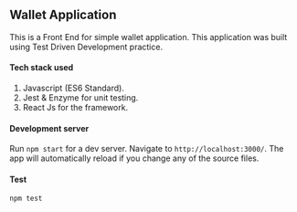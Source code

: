 ## Wallet Application

This is a Front End for simple wallet application. This application was built using Test Driven Development practice.

#### Tech stack used
1. Javascript (ES6 Standard).
3. Jest & Enzyme for unit testing.
4. React Js for the framework.

#### Development server
Run `npm start` for a dev server. Navigate to `http://localhost:3000/`. The app will automatically reload if you change any of the source files.

#### Test
`npm test`
